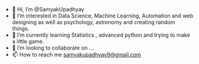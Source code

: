 - 👋 Hi, I’m @SamyakUpadhyay
- 👀 I’m interested in Data Science, Machine Learning, Automation and web designing as well as psychology, astronomy and creating random things.
- 🌱 I’m currently learning Statistics , advanced python and trying to make a little game.
- 💞️ I’m looking to collaborate on ...
- 📫 How to reach me samyakupadhyay9@gmail.com 

<!---
SamyakUpadhyay/SamyakUpadhyay is a ✨ special ✨ repository because its `README.md` (this file) appears on your GitHub profile.
You can click the Preview link to take a look at your changes.
--->
